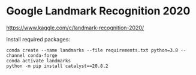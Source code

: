 # Google Landmark Recognition 2020
https://www.kaggle.com/c/landmark-recognition-2020/

Install required packages:
  
    conda create --name landmarks --file requirements.txt python=3.8 --channel conda-forge
    conda activate landmarks
    python -m pip install catalyst==20.8.2